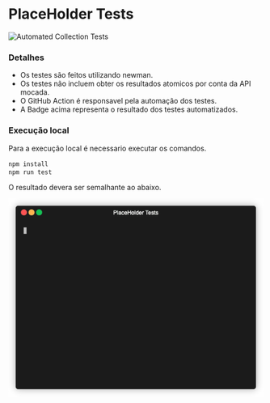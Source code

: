 # PlaceHolder Tests

![Automated Collection Tests](https://github.com/Vanessa-Ap-Ferreira/teste-place-holder/workflows/CI/badge.svg)


### Detalhes
- Os testes são feitos utilizando newman.
- Os testes não incluem obter os resultados atomicos por conta da API mocada.
- O GitHub Action é responsavel pela automação dos testes.
- A Badge acima representa o resultado dos testes automatizados.

### Execução local

Para a execução local é necessario executar os comandos.

```
npm install
npm run test
```

O resultado devera ser semalhante ao abaixo.

![Automated Collection Tests](https://github.com/Vanessa-Ap-Ferreira/teste-place-holder/blob/main/images/teste.gif)

